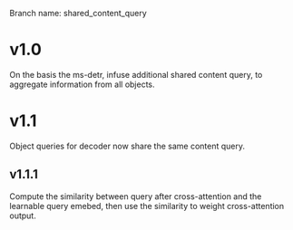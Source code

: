 Branch name: shared_content_query

# v1.0
On the basis the ms-detr, infuse additional shared content query, to aggregate information from all objects.

# v1.1
Object queries for decoder now share the same content query.

## v1.1.1
Compute the similarity between query after cross-attention and the learnable query emebed, then use the similarity to weight cross-attention output.
